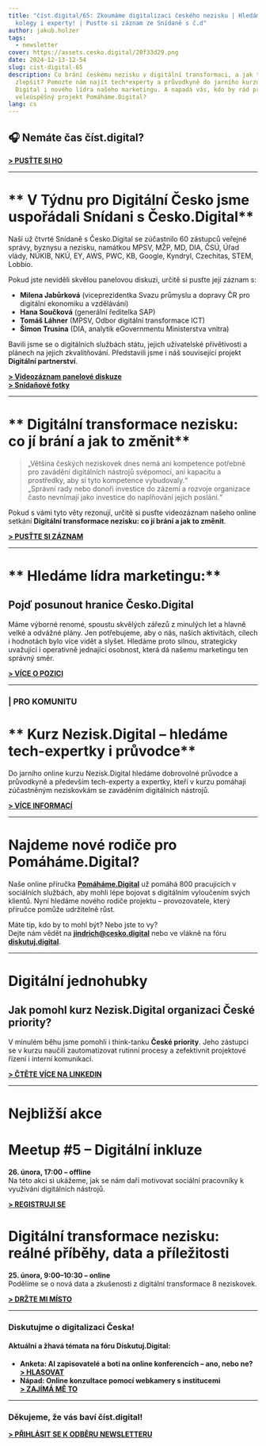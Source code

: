 ```yaml
---
title: "číst.digital/65: Zkoumáme digitalizaci českého nezisku | Hledáme nové
  kolegy i experty! | Pusťte si záznam ze Snídaně s č.d"
author: jakub.holzer
tags:
  - newsletter
cover: https://assets.cesko.digital/20f33d29.png
date: 2024-12-13-12-54
slug: cist-digital-65
description: Co brání českému nezisku v digitální transformaci, a jak to můžeme
  zlepšit? Pomozte nám najít tech*experty a průvodkyně do jarního kurzu Nezisk.
  Digital i nového lídra našeho marketingu. A napadá vás, kdo by rád převzal náš
  veleúspěšný projekt Pomáháme.Digital?
lang: cs
---
```

## 🎧 Nemáte čas číst.digital?

**[\> PUSŤTE SI HO](https://creators.spotify.com/pod/show/poslouchatdigital/episodes/poslouchat-st-digital65-Zkoumme-digitalizaci-eskho-nezisku--Hledme-nov-kolegy-i-experty---Puste-si-zznam-ze-Sndan-s--d-e2s9cub)**

- - -

# ** V Týdnu pro Digitální Česko jsme uspořádali Snídani s Česko.Digital**

Naší už čtvrté Snídaně s Česko.Digital se zúčastnilo 60 zástupců veřejné správy, byznysu a nezisku, namátkou MPSV, MŽP, MD, DIA, ČSÚ, Úřad vlády, NÚKIB, NKÚ, EY, AWS, PWC, KB, Google, Kyndryl, Czechitas, STEM, Lobbio.

Pokud jste neviděli skvělou panelovou diskuzi, určitě si pusťte její záznam s:

* **Milena Jabůrková** (viceprezidentka Svazu průmyslu a dopravy ČR pro digitální ekonomiku a vzdělávání)
* **Hana Součková** (generální ředitelka SAP)
* **Tomáš Láhner** (MPSV, Odbor digitální transformace ICT)
* **Šimon Trusina** (DIA, analytik eGovernmentu Ministerstva vnitra)

Bavili jsme se o digitálních službách státu, jejich uživatelské přívětivosti a plánech na jejich zkvalitňování. Představili jsme i náš související projekt **Digitální partnerství**.

**[\> Videozáznam panelové diskuze](https://www.youtube.com/watch?v=BnShhFvbxUI)**\
**[\> Snídaňové fotky](https://foto.cesko.digital/Sn%C3%ADdan%C4%9B-s-%C4%8CeskoDigital-na-%C3%9A%C5%99adu-vl%C3%A1dy)**

- - -

# ** Digitální transformace nezisku: co jí brání a jak to změnit** 

> „Většina českých neziskovek dnes nemá ani kompetence potřebné pro zavádění digitálních nástrojů svépomocí, ani kapacitu a prostředky, aby si tyto kompetence vybudovaly.“\
> „Správní rady nebo donoři investice do zázemí a rozvoje organizace často nevnímají jako investice do naplňování jejich poslání.“

Pokud s vámi tyto věty rezonují, určitě si pusťte videozáznam našeho online setkání **Digitální transformace nezisku: co jí brání a jak to změnit**.

**[\> PUSŤTE SI ZÁZNAM](https://www.youtube.com/watch?v=BnShhFvbxUI)**

- - -

# ** Hledáme lídra marketingu:** 

## Pojď posunout hranice Česko.Digital

Máme výborné renomé, spoustu skvělých zářezů z minulých let a hlavně velké a odvážné plány. Jen potřebujeme, aby o nás, našich aktivitách, cílech i hodnotách bylo více vidět a slyšet. Hledáme proto silnou, strategicky uvažující i operativně jednající osobnost, která dá našemu marketingu ten správný směr.

**[\> VÍCE O POZICI](https://app.cesko.digital/opportunities/recWyalOO144wnXXy)**

- - -

### \| PRO KOMUNITU

# **  Kurz Nezisk.Digital – hledáme tech-expertky i průvodce** 

Do jarního online kurzu Nezisk.Digital hledáme dobrovolné průvodce a průvodkyně a především tech-experty a expertky, kteří v kurzu pomáhají zúčastněným neziskovkám se zaváděním digitálních nástrojů.

**[\> VÍCE INFORMACÍ](https://app.cesko.digital/opportunities/recP8PO9DhSXwERTr)**

- - -

# **Najdeme nové rodiče pro Pomáháme.Digital?**

Naše online příručka **[Pomáháme.Digital](https://www.pomahame.digital/)** už pomáhá 800 pracujících v sociálních službách, aby mohli lépe bojovat s digitálním vyloučením svých klientů. Nyní hledáme nového rodiče projektu – provozovatele, který příručce pomůže udržitelně růst.

Máte tip, kdo by to mohl být? Nebo jste to vy?\
Dejte nám vědět na **jindrich@cesko.digital** nebo ve vlákně na fóru **[diskutuj.digital](https://diskutuj.digital/t/hledame-provozovatele-pomahame-digital/925/3)**.

- - -

# **Digitální jednohubky**

## Jak pomohl kurz Nezisk.Digital organizaci České priority?

V minulém běhu jsme pomohli i think-tanku **České priority**. Jeho zástupci se v kurzu naučili zautomatizovat rutinní procesy a zefektivnit projektové řízení i interní komunikaci.

**[\> ČTĚTE VÍCE NA LINKEDIN](https://www.linkedin.com/feed/update/urn:li:activity:7251544551423635456)**

- - -

# Nejbližší akce

# Meetup #5 – Digitální inkluze

**26. února, 17:00 – offline**\
Na této akci si ukážeme, jak se nám daří motivovat sociální pracovníky k využívání digitálních nástrojů.

**[\> REGISTRUJI SE](https://app.cesko.digital/events/meetup-ceskodigital-5)**

# Digitální transformace nezisku: reálné příběhy, data a příležitosti

**25. února, 9:00–10:30 – online**\
Podělíme se o nová data a zkušenosti z digitální transformace 8 neziskovek.

**[\> DRŽTE MI MÍSTO](https://airtable.com/appBMJcLnBva02IEy/shr7e5GpqzKrYFvII)**

- - -

### Diskutujme o digitalizaci Česka!

#### Aktuální a žhavá témata na fóru Diskutuj.Digital:

* **Anketa: AI zapisovatelé a boti na online konferencích – ano, nebo ne?**\
  **[\> HLASOVAT](https://diskutuj.digital/t/ai-zapisovatele-a-boti-na-online-konferencich-ano-nebo-ne/928)**
* **Nápad: Online konzultace pomocí webkamery s institucemi**\
  **[\> ZAJÍMÁ MĚ TO](https://diskutuj.digital/t/online-konzultace-pomoci-webkamery-s-institucemi/905)**

- - -

### Děkujeme, že vás baví číst.digital!

**[\> PŘIHLÁSIT SE K ODBĚRU NEWSLETTERU](https://ceskodigital.ecomailapp.cz/public/form/8-0ff8f206695a872edfb6fade7b6458ba)**
